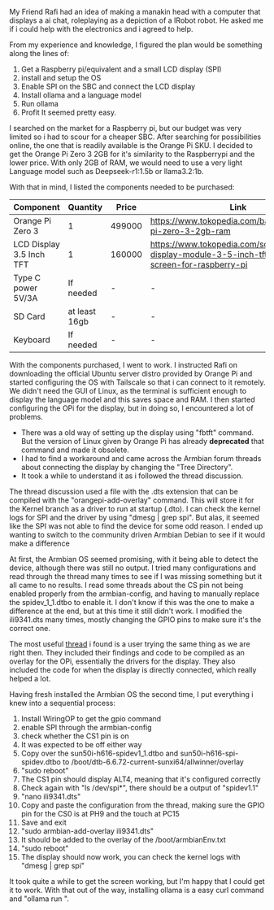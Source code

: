 My Friend Rafi had an idea of making a manakin head with a computer that displays a ai chat, roleplaying as a depiction of a IRobot robot. He asked me if i could help with the electronics and i agreed to help.

From my experience and knowledge, I figured the plan would be something along the lines of:
1. Get a Raspberry pi/equivalent and a small LCD display (SPI)
2. install and setup the OS
3. Enable SPI on the SBC and connect the LCD display
4. Install ollama and a language model
5. Run ollama
6. Profit
It seemed pretty easy.

I searched on the market for a Raspberry pi, but our budget was very limited so i had to scour for a cheaper SBC. After searching for possibilities online, the one that is readily available is the Orange Pi SKU. I decided to get the Orange Pi Zero 3 2GB for it's similarity to the Raspberrypi and the lower price. With only 2GB of RAM, we would need to use a very light Language model such as Deepseek-r1:1.5b or llama3.2:1b.

With that in mind, I listed the components needed to be purchased:

| Component                | Quantity      | Price  | Link                                                                                                     |
| ------------------------ | ------------- | ------ | -------------------------------------------------------------------------------------------------------- |
| Orange Pi Zero 3         | 1             | 499000 | https://www.tokopedia.com/badank/orange-pi-zero-3-2gb-ram<br>                                            |
| LCD Display 3.5 Inch TFT | 1             | 160000 | https://www.tokopedia.com/solarperfect/lcd-display-module-3-5-inch-tft-touch-screen-for-raspberry-pi<br> |
| Type C power 5V/3A       | If needed     | -      | -                                                                                                        |
| SD Card                  | at least 16gb | -      | -                                                                                                        |
| Keyboard                 | If needed     | -      | -                                                                                                        |
With the components purchased, I went to work. I instructed Rafi on downloading the official Ubuntu server distro provided by Orange Pi and started configuring the OS with Tailscale so that i can connect to it remotely. We didn't need the GUI of Linux, as the terminal is sufficient enough to display the language model and this saves space and RAM. I then started configuring the OPi for the display, but in doing so, I encountered a lot of problems.
- There was a old way of setting up the display using "fbtft" command. But the version of Linux given by Orange Pi has already **deprecated** that command and made it obsolete.
- I had to find a workaround and came across the Armbian forum threads about connecting the display by changing the "Tree Directory".
- It took a while to understand it as i followed the thread discussion.

The thread discussion used a file with the .dts extension that can be compiled with the "orangepi-add-overlay" command. This will store it for the Kernel branch as a driver to run at startup (.dto). I can check the kernel logs for SPI and the driver by using "dmesg | grep spi". But alas, it seemed like the SPI was not able to find the device for some odd reason. I ended up wanting to switch to the community driven Armbian Debian to see if it would make a difference

At first, the Armbian OS seemed promising, with it being able to detect the device, although there was still no output. I tried many configurations and read through the thread many times to see if I was missing something but it all came to no results. I read some threads about the CS pin not being enabled properly from the armbian-config, and having to manually replace the spidev_1_1.dtbo to enable it. I don't know if this was the one to make a difference at the end, but at this time it still didn't work. I modified the ili9341.dts many times, mostly changing the GPIO pins to make sure it's the correct one.  

The most useful [thread](https://forum.armbian.com/topic/46824-orange-pi-zero-3-ili9486-tft-lcd/) i found is a user trying the same thing as we are right then. They included their findings and code to be compiled as an overlay for the OPi, essentially the drivers for the display. They also included the code for when the display is directly connected, which really helped a lot. 

Having fresh installed the Armbian OS the second time, I put everything i knew into a sequential process:
1. Install WiringOP to get the gpio command
2. enable SPI through the armbian-config
3. check whether the CS1 pin is on
4. It was expected to be off either way
5. Copy over the sun50i-h616-spidev1_1.dtbo and sun50i-h616-spi-spidev.dtbo to /boot/dtb-6.6.72-current-sunxi64/allwinner/overlay
6. "sudo reboot"
7. The CS1 pin should display ALT4, meaning that it's configured correctly
8. Check again with "ls /dev/spi*", there should be a output of "spidev1.1"
9. "nano ili9341.dts"
10. Copy and paste the configuration from the thread, making sure the GPIO pin for the CS0 is at PH9 and the touch at PC15
11. Save and exit
12. "sudo armbian-add-overlay ili9341.dts"
13. It should be added to the overlay of the /boot/armbianEnv.txt
14. "sudo reboot"
15. The display should now work, you can check the kernel logs with "dmesg | grep spi"

It took quite a while to get the screen working, but I'm happy that I could get it to work. With that out of the way, installing ollama is a easy curl command and "ollama run <model>". 